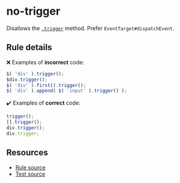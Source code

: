 # no-trigger

Disallows the [`.trigger`](https://api.jquery.com/trigger/) method. Prefer `EventTarget#dispatchEvent`.

## Rule details

❌ Examples of **incorrect** code:
```js
$( 'div' ).trigger();
$div.trigger();
$( 'div' ).first().trigger();
$( 'div' ).append( $( 'input' ).trigger() );
```

✔️ Examples of **correct** code:
```js
trigger();
[].trigger();
div.trigger();
div.trigger;
```

## Resources

* [Rule source](/src/rules/no-trigger.js)
* [Test source](/src/tests/no-trigger.js)
